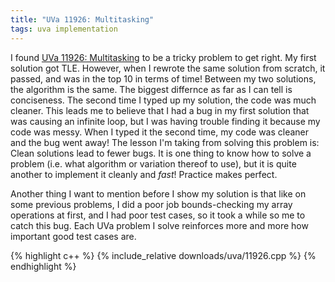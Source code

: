 ```yaml
---
title: "UVa 11926: Multitasking"
tags: uva implementation
---
```

I found [UVa 11926: Multitasking](https://uva.onlinejudge.org/index.php?option=com_onlinejudge&Itemid=8&category=24&page=show_problem&problem=3077) to be a tricky problem to get right. <!--more--> My first solution got TLE. However, when I rewrote the same solution from scratch, it passed, and was in the top 10 in terms of time! Between my two solutions, the algorithm is the same. The biggest differnce as far as I can tell is conciseness. The second time I typed up my solution, the code was much cleaner. This leads me to believe that I had a bug in my first solution that was causing an infinite loop, but I was having trouble finding it because my code was messy. When I typed it the second time, my code was cleaner and the bug went away! The lesson I'm taking from solving this problem is: Clean solutions lead to fewer bugs. It is one thing to know how to solve a problem (i.e. what algorithm or variation thereof to use), but it is quite another to implement it cleanly and *fast*! Practice makes perfect.

Another thing I want to mention before I show my solution is that like on some previous problems, I did a poor job bounds-checking my array operations at first, and I had poor test cases, so it took a while so me to catch this bug. Each UVa problem I solve reinforces more and more how important good test cases are.

{% highlight c++ %}
{% include_relative downloads/uva/11926.cpp %}
{% endhighlight %}
